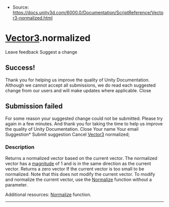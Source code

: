 * Source: https://docs.unity3d.com/6000.0/Documentation/ScriptReference/Vector3-normalized.html

#  [Vector3](https://docs.unity3d.com/6000.0/Documentation/ScriptReference/Vector3.html).normalized
Leave feedback
Suggest a change
## Success!
Thank you for helping us improve the quality of Unity Documentation. Although we cannot accept all submissions, we do read each suggested change from our users and will make updates where applicable.
Close
## Submission failed
For some reason your suggested change could not be submitted. Please <a>try again</a> in a few minutes. And thank you for taking the time to help us improve the quality of Unity Documentation.
Close
Your name Your email Suggestion* Submit suggestion
Cancel
[Vector3](https://docs.unity3d.com/6000.0/Documentation/ScriptReference/Vector3.html) normalized; 
### Description
Returns a normalized vector based on the current vector. The normalized vector has a [magnitude](https://docs.unity3d.com/6000.0/Documentation/ScriptReference/Vector3-magnitude.html) of 1 and is in the same direction as the current vector. Returns a zero vector If the current vector is too small to be normalized.
Note that this does not modify the current vector. To modify and normalize the current vector, use the [Normalize](https://docs.unity3d.com/6000.0/Documentation/ScriptReference/Vector3.Normalize.html) function without a parameter.  
  
Additional resources: [Normalize](https://docs.unity3d.com/6000.0/Documentation/ScriptReference/Vector3.Normalize.html) function.
* * *
